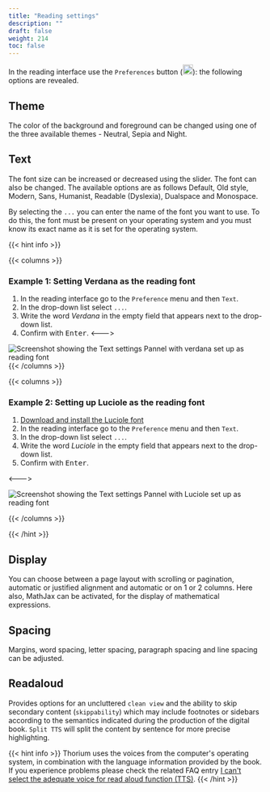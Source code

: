```yaml
---
title: "Reading settings"
description: ""
draft: false
weight: 214
toc: false
---
```


In the reading interface use the `Preferences` button (<img class="icons" src="/thorium-reader-doc/images/icons/font-size.svg" alt="" width="20px">): the following options are revealed.

## Theme

The color of the background and foreground can be changed using one of the three
available themes - Neutral, Sepia and Night.

## Text

The font size can be increased or decreased using the slider.
The font can also be changed. The available options are as follows
 Default, Old style, Modern, Sans, Humanist, Readable (Dyslexia),
 Dualspace and Monospace.

By selecting the `...` you can enter the name of the font you want to use.
To do this, the font must be present on your 
operating system and you must know its exact name as it is set for 
the operating system.

{{< hint info >}}

{{< columns >}}

### Example 1: Setting Verdana as the reading font

1. In the reading interface go to the `Preference` menu and then `Text`.
2. In the drop-down list select `...`.
3. Write the word *Verdana* in the empty field that appears next to the drop-down list.
4. Confirm with <kbd>Enter</kbd>.
<--->
<img class="icons" src="/thorium-reader-doc/images/local-fr/thorium-verdana.png" alt="Screenshot showing the Text settings Pannel with verdana set up as reading font">
{{< /columns >}}

{{< columns >}}

### Example 2: Setting up Luciole as the reading font

1. [Download and install the Luciole font](https://www.luciole-vision.com/Fichiers/Luciole-Regular.ttf)
2. In the reading interface go to the `Preference` menu and then `Text`.
3. In the drop-down list select `...`.
4. Write the word *Luciole* in the empty field that appears next to the drop-down list.
5. Confirm with <kbd>Enter</kbd>.

<--->

<img class="icons" src="/thorium-reader-doc/images/local-fr/thorium-luciole.png" alt="Screenshot showing the Text settings Pannel with Luciole set up as reading font"/>

{{< /columns >}}

{{< /hint >}}

## Display

You can choose between a page layout with scrolling or pagination,
automatic or justified alignment and automatic or
on 1 or 2 columns. Here also, MathJax can be activated, for the display of
mathematical expressions.

## Spacing

Margins, word spacing, letter spacing, paragraph spacing and line spacing
can be adjusted.

## Readaloud

Provides options for an uncluttered `clean view` and the ability to skip
secondary content (`skippability`) which may include 
footnotes or sidebars according to the semantics 
indicated during the production of the digital book.
`Split TTS` will split the content by sentence for more precise highlighting.

{{< hint info >}}
Thorium uses the voices from the computer's operating system, in combination with the language information provided by the book. If you experience problems please check the related FAQ entry [I can't select the adequate voice for read aloud function (TTS)](../400_ressources/430_faq#TTSvoices).
{{< /hint >}}